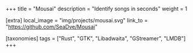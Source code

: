 +++
title = "Mousai"
description = "Identify songs in seconds"
weight = 1

[extra]
local_image = "img/projects/mousai.svg"
link_to = "https://github.com/SeaDve/Mousai"

[taxonomies]
tags = ["Rust", "GTK", "Libadwaita", "GStreamer", "LMDB"]
+++

